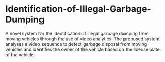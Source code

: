 # Identification-of-Illegal-Garbage-Dumping
A novel system for the identification of illegal garbage dumping from moving vehicles through the use of video analytics. The proposed system analyses a video sequence to detect garbage disposal from moving vehicles and identifies the owner of the vehicle based on the license plate of the vehicle. 
